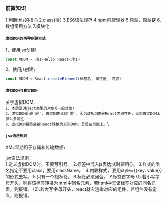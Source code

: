 <!--
 * @Descripttion: 
 * @Author: Gorgio.Liu
 * @version: 
 * @Date: 2023-03-18 09:06:01
 * @LastEditors: Gorgio.Liu
 * @LastEditTime: 2023-03-18 10:18:29
-->
### 前置知识
  1.判断this的指向
  2.class(类)
  3.ES6语法规范
  4.npm包管理器
  5.原型、原型链
  6.数组常用方法
  7.模块化

#### `虚拟DOM的两种创建方式`
1、使用jsx创建\
```js
const VDOM = <h1>Hello React</h1>
```
2、使用js创建\
```js
const VDOM = React.createElement(标签名, 属性值, 内容)
```

#### `虚拟DOM与真实DOM`
关于虚拟DOM:\
  `1、本质是Object类型的对象(一般对象)`\
  `2、虚拟DOM比较'轻', 真实DOM比较'重'，因为虚拟DOM是React内部在用，无需真实DOM上那么多属性`\
  `3、虚拟DOM最终会被React转换为真实DOM，呈现在页面上。`\

#### `jsx语法规则`
XML早期用于存储和传输数据\

jsx语法规则：\
  1.定义虚拟DOM时，不要写引号。
  2.标签中混入js表达式时要用{}。
  3.样式的类名指定不要用class，要用className。`
  4.内联样式，要用style={{key: value}} 的形式去写。
  5.只有一个根标签。
  6.标签必须闭合。
  7.标签首字母
    (1).若小写字母开头，则将该标签转换为html中同名元素，若html中无该标签对应的同名元素，则报错。
    (2).若大写字母开头，react就去渲染对应的组件，若组件没有定义，则报错。
